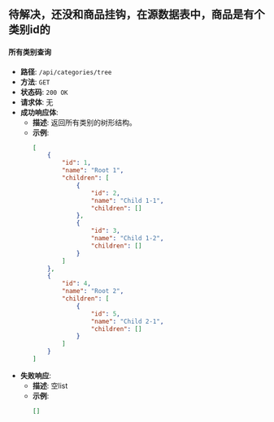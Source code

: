 ## 待解决，还没和商品挂钩，在源数据表中，商品是有个类别id的

#### **所有类别查询**

- **路径**: `/api/categories/tree`
- **方法**: `GET`
- **状态码**: `200 OK`
- **请求体**: 无
- **成功响应体**:
  - **描述**: 返回所有类别的树形结构。
  - **示例**:
    ```json
    [
        {
            "id": 1,
            "name": "Root 1",
            "children": [
                {
                    "id": 2,
                    "name": "Child 1-1",
                    "children": []
                },
                {
                    "id": 3,
                    "name": "Child 1-2",
                    "children": []
                }
            ]
        },
        {
            "id": 4,
            "name": "Root 2",
            "children": [
                {
                    "id": 5,
                    "name": "Child 2-1",
                    "children": []
                }
            ]
        }
    ]
    ```
- **失败响应**:
  - **描述**: 空list
  - **示例**:
    ```json
    []
    ```
